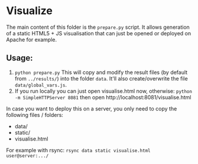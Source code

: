 Visualize
=========

The main content of this folder is the `prepare.py` script.
It allows generation of a static HTML5 + JS visualisation that can just be
opened or deployed on Apache for example.

Usage:
------

 1. `python prepare.py`
   This will copy and modify the result files (by default from `../results/`)
   into the folder `data`. It'll also create/overwrite the file
   `data/global_vars.js`.
 2. If you run locally you can just open visualise.html now, otherwise:
   `python -m SimpleHTTPServer 8081`
   then open http://localhost:8081/visualise.html


In case you want to deploy this on a server, you only need to copy the following
files / folders:
 - data/
 - static/
 - visualise.html

For example with rsync:
`rsync data static visualise.html user@server:.../`
